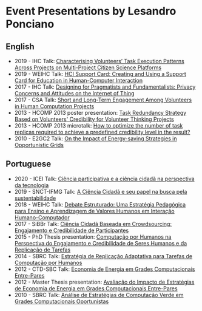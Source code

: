 # Event Presentations by Lesandro Ponciano

## English
* 2019 - IHC Talk: [Characterising Volunteers’ Task Execution Patterns Across Projects on Multi-Project Citizen Science Platforms](LesandroPonciano-IHC2019.pdf)
* 2019 - WEIHC Talk: [HCI Support Card: Creating and Using a Support Card for Education in Human-Computer Interaction](LesandroPonciano-WEIHC2019.pdf)
* 2017 - IHC Talk: [Designing for Pragmatists and Fundamentalists: Privacy Concerns and Attitudes on the Internet of Thing](LesandroPonciano-IHC2017.pdf)
* 2017 - CSA Talk: [Short and Long-Term Engagement Among Volunteers in Human Computation Projects](LesandroPonciano-CitSci2017.pdf)
* 2013 - HCOMP 2013 poster presentation: [Task Redundancy Strategy Based on Volunteers' Credibility for Volunteer Thinking Projects](LesandroPonciano-HCOMP2013-poster.pdf)
* 2013 - HCOMP 2013 microtalk: [How to optimize the number of task replicas required to
achieve a predefined credibility level in the result?](LesandroPonciano-HCOMP2013-microtalk.pdf)
* 2010 - E2GC2 Talk: [On the Impact of Energy-saving Strategies in Opportunistic Grids](LesandroPonciano-E2GC22010.pdf)

## Portuguese
* 2020 - ICEI Talk: [Ciência participativa e a ciência cidadã na perspectiva da tecnologia](LesandroPonciano-ICEITalk2020.pdf)
* 2019 - SNCT-IFMG Talk: [A Ciência Cidadã e seu papel na busca pela sustentabilidade](LesandroPonciano-SNCT-IFMG2019.pdf)
* 2018 - WEIHC Talk: [Debate Estruturado: Uma Estratégia Pedagógica para Ensino e Aprendizagem de Valores Humanos em Interação Humano-Computador](LesandroPonciano-WEIHC2018.pdf)
* 2017 - SiBBr Talk: [Ciência Cidadã Baseada em Crowdsourcing: Engajamento e Credibilidade de Participantes](LesandroPonciano-SIBBR2017.pdf)
* 2015 - PhD Thesis presentation: [Computação por Humanos na Perspectiva do Engajamento e Credibilidade de Seres Humanos e da Replicação de Tarefas](LesandroPonciano-DefesaTese2015.pdf)
* 2014 - SBRC Talk: [Estratégia de Replicação Adaptativa para Tarefas de Computação por Humanos](LesandroPonciano-SBRC2014.pdf)
* 2012 - CTD-SBC Talk: [Economia de Energia em Grades Computacionais Entre-Pares](LesandroPOnciano-CTD-SBC-2012.pdf)
* 2012 - Master Thesis presentation: [Avaliação do Impacto de Estratégias de Economia de Energia em Grades Computacionais Entre-Pares](LesandroPonciano-DefesaDissertacao-2011.pdf)
* 2010 - SBRC Talk: [Análise de Estratégias de Computação Verde em Grades Computacionais Oportunistas](LesandroPonciano-SBRC2010.pdf)